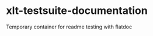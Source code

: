 xlt-testsuite-documentation
===========================

Temporary container for readme testing with flatdoc
